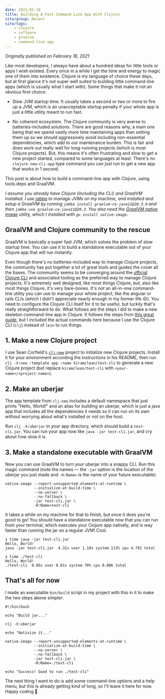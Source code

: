 ```yaml
---
date: 2021-02-18
title: Building A Fast Command Line App With Clojure
site/group: Recent
site/tags: 
    - clojure
    - software
    - graalvm
    - command-line app
---
```


_<time datetime="2021-02-18">Originally published on February 18, 2021</time>_

Like most developers, I always have about a hundred ideas for little tools or apps I wish existed. Every once in a while I get the time and energy to magic one of them into existence. Clojure is my language of choice these days, but at first glance it's not super well suited to building little command-line apps (which is usually what I start with). Some things that make it not an obvious first choice:

- Slow JVM startup time. It usually takes a second or two or more to fire up a JVM, which is an unacceptable startup penalty if your whole app is just a little utility meant to run fast.

- No coherent ecosystem. The Clojure community is very averse to batteries-included solutions. There are good reasons why, a main one being that we spend vastly more time maintaining apps than setting them up so we should aggressively avoid including non-essential dependencies, which add to our maintenance burden. This is fair and does work out really well for long-running projects (which is most Clojure projects). But, this means it's often frustrating and slow to get a new project started, compared to some languages at least. There's no `clojure new-cli-app` type command you can just run to get a new app that works in 1 second.

This post is about how to build a command-line app with Clojure, using tools.deps and GraalVM. 

_I assume you already have Clojure (including the CLI) and GraalVM installed. I use [jabba](https://github.com/shyiko/jabba) to manage JVMs on my machine, and installed and setup a GraalVM by running  `jabba install graalvm-ce-java11@20.3.0` and then `jabba use graalvm-ce-java11@20.3`. You also need the [GraalVM native image](https://www.graalvm.org/reference-manual/native-image/) utility, which I installed with `gu install native-image`._

## GraalVM and Clojure community to the rescue

GraalVM is basically a super fast JVM, which solves the problem of slow startup time. You can use it to build a standalone executable out of your Clojure app that will run instantly.

Even though there's no batteries-included way to manage Clojure projects, the community has put together a lot of great tools and guides the cover all the bases. The community seems to be converging around the [official Clojure CLI](https://clojure.org/guides/deps_and_cli) and associated tooling
as the preferred way to manage Clojure projects. It's extremely well designed, like most things Clojure, but, also like most things Clojure, it's very bare-bones. It's _not_ an all-in-one command-line utility you can use to manage your whole project, like the angular or rails CLIs (which I didn't appreciate nearly enough in my former life 😢). You need to configure the Clojure CLI itself for it to be useful, but luckily that's really straightforward to do. What follows are the steps I did to make a new skeleton command-line app in Clojure. It follows the steps from [this great guide](https://github.com/BrunoBonacci/graalvm-clojure/blob/master/doc/clojure-graalvm-native-binary.md), but I included the actual commands here because I use the Clojure CLI (`clj`) instead of `lein` to run things.

## 1. Make a new Clojure project

I use Sean Corfield's [`clj-new`](https://github.com/seancorfield/clj-new) project to initialize new Clojure projects. Install it for your environment according the instructions in his README, then run `clj -X:new :template app :name kiramclean/test-cli` to generate a new Clojure project (but replace `kiramclean/test-cli` with `<your-name>/<project-name>`).

## 2. Make an uberjar

The app template from `clj-new` includes a default namespace that just prints "Hello, World!" and an alias for building an uberjar, which is just a java app that includes all the dependencies it needs so it can run on its own without worrying about what's installed or not on the host. 

Run `clj -X:uberjar` in your app directory, which should build a `test-cli.jar`. You can run your app now like `java -jar test-cli.jar`, and cry about how slow it is.

## 3. Make a standalone executable with GraalVM

Now you can use GraalVM to turn your uberjar into a snappy CLI. Run this magic command (note the names — the `-jar` option is the location of the uberjar you just made and `-H:Name=` is the name of your future executable).

```
native-image --report-unsupported-elements-at-runtime \
             --initialize-at-build-time \
             --no-server \
             --no-fallback \
             -jar test-cli.jar \
             -H:Name=test-cli
```

It takes a while on my machine for that to finish, but once it does you're good to go! You should have a standalone executable now that you can run from your terminal, which executes your Clojure app natively, and is way faster than running the jar on a regular JVM! Cool.

```
❯ time java -jar test-cli.jar
Hello, World!
java -jar test-cli.jar  4.31s user 1.10s system 113% cpu 4.792 total

❯ time ./test-cli
Hello, World!
./test-cli  0.05s user 0.01s system 70% cpu 0.086 total
```

## That's all for now

I made an executable `bin/build` script in my project with this in it to make the two steps above simpler:

```
#!/bin/bash

echo "Build jar..."

clj -X:uberjar

echo "Nativize it..."

native-image --report-unsupported-elements-at-runtime \
             --initialize-at-build-time \
             --no-server \
             --no-fallback \
             -jar test-cli.jar \
             -H:Name=./test-cli

echo "Success! Good to run ./test-cli"
```

The next thing I want to do is add some command-line options and a help menu, but this is already getting kind of long, so I'll leave it here for now. Happy coding 🙂

